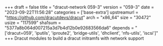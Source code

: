 +++
draft = false
title = "dracut-network 059-3"
version = "059-3"
date = "2023-09-22T11:56:28"
categories = ['base-extra']
upstreamurl = "https://github.com/dracutdevs/dracut"
arch = "x86_64"
size = "30472"
usize = "117599"
sha1sum = "5377a8b064d007215a3d7b4d12b0e92683566da6"
depends = "['dracut=059', 'iputils', 'iproute2', 'bridge-utils', 'dhclient', 'nfs-utils', 'iscsi']"
+++
Dracut modules to build a dracut initramfs with network support